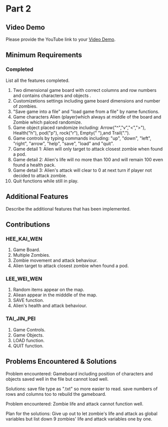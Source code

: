 # Part 2

## Video Demo

Please provide the YouTube link to your [Video Demo](https://youtube.com).

## Minimum Requirements

### Completed

List all the features completed.

1. Two dimensional game board with correct columns and row numbers and contains characters and    objects .
2. Customizetions settings including game board dimensions and number of zombies.
3. "Save game into a file" and "load game from a file" by name functions.
4. Game characters Alien (player)which always at middle of the board and Zombie which palced randomize.
5. Game object placed randomize including: Arrow("^","v","<",">"), Health("h"), pod("p"), rock("r"), Empty(" "),and Trail(".").
6. Game controls by typing commands including: "up", "down", "left", "right", "arrow", "help", "save", "load" and "quit".
7. Game detail 1: Alien will only target to attack closest zombie when found a pod.
8. Game detail 2: Alien's life will no more than 100 and will remain 100 even found a health pack.
9. Game detail 3: Alien's attack will clear to 0 at next turn if player not decided to attack zombie.
10. Quit functions while still in play.

## Additional Features

Describe the additional features that has been implemented.

## Contributions

### HEE_KAI_WEN

1. Game Board.
2. Multiple Zombies.
3. Zombie movement and attack behaviour. 
4. Alien target to attack closest zombie when found a pod.

### LEE_WEI_WEN

1. Random items appear on the map.
2. Aliean appear in the midddle of the map.
3. SAVE function.
4. Alien's health and attack behaviour.

### TAI_JIN_PEI

1. Game Controls.
2. Game Objects.
3. LOAD function.
4. QUIT function.

## Problems Encountered & Solutions

Problem encountered:
Gameboard including position of characters and objects saved well in the file but cannot load well.

Solutions:
save file type as ".txt" so more easier to read.
save numbers of rows and columns too to rebuild the gameboard.

Problem encountered:
Zombie life and attack cannot function well.

Plan for the solutions:
Give up out to let zombie's life and attack as global variables but list down 9 zombies' life and attack variables one by one. 